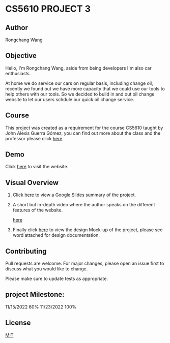 # CS5610 PROJECT 3

## Author

Rongchang Wang

## Objective

Hello, I'm Rongchang Wang, aside from being developers I'm also car enthusiasts.

At home we do service our cars on regular basis, including change oil, recently we found out we have more capacity that we could use our tools to help others with our tools. So we decided to build in and out oil change website to let our users schdule our quick oil change service. 

## Course

This project was created as a requirement for the course CS5610 taught by John Alexis Guerra Gómez, you can find out more about the class and the professor please click [here](https://johnguerra.co).

## Demo

Click [here](https://car-oil-change.herokuapp.com/best-price) to visit the website.

## Visual Overview

1. Click [here](https://docs.google.com/presentation/d/1uz9pULlXe64jiOPsrmo4pRxozi-I4uf_j6FqUU1p024/edit?usp=sharing) to view a Google Slides summary of the project.

2. A short but in-depth video where the author speaks on the different features of the website.

   [here](https://www.youtube.com/watch?v=JJ4Kh5tdTZM&ab_channel=RongchangWang)

3. Finally click [here](https://drive.google.com/file/d/1HAB0rz4Ff7s4YaJs1JWykUuFVyndvRp5/view?usp=share_link) to view the design Mock-up of the project, please see word attached for design documentation.

## Contributing

Pull requests are welcome. For major changes, please open an issue first to discuss what you would like to change.

Please make sure to update tests as appropriate.

## project Milestone:
11/15/2022 60%
11/23/2022 100%


## License

[MIT](https://choosealicense.com/licenses/mit/)

